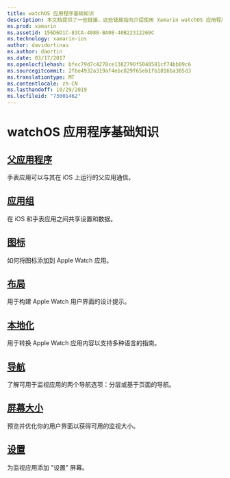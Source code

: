 ```yaml
---
title: watchOS 应用程序基础知识
description: 本文档提供了一些链接，这些链接指向介绍使用 Xamarin watchOS 应用程序开发的基本概念。
ms.prod: xamarin
ms.assetid: 156D6D1C-83CA-4088-BA08-40B22312269C
ms.technology: xamarin-ios
author: davidortinau
ms.author: daortin
ms.date: 03/17/2017
ms.openlocfilehash: bfec79d7c4278ce1382790f5048581cf74bb89c6
ms.sourcegitcommit: 2fbe4932a319af4ebc829f65eb1fb1816ba305d3
ms.translationtype: MT
ms.contentlocale: zh-CN
ms.lasthandoff: 10/29/2019
ms.locfileid: "73001462"
---
```

# <a name="watchos-application-fundamentals"></a>watchOS 应用程序基础知识

## <a name="parent-applicationioswatchosapp-fundamentalsparent-appmd"></a>[父应用程序](~/ios/watchos/app-fundamentals/parent-app.md)

手表应用可以与其在 iOS 上运行的父应用通信。

## <a name="app-groupsioswatchosapp-fundamentalsapp-groupsmd"></a>[应用组](~/ios/watchos/app-fundamentals/app-groups.md)

在 iOS 和手表应用之间共享设置和数据。

## <a name="iconsioswatchosapp-fundamentalsiconsmd"></a>[图标](~/ios/watchos/app-fundamentals/icons.md)

如何将图标添加到 Apple Watch 应用。

## <a name="layoutioswatchosapp-fundamentalslayoutmd"></a>[布局](~/ios/watchos/app-fundamentals/layout.md)

用于构建 Apple Watch 用户界面的设计提示。

## <a name="localizationioswatchosapp-fundamentalslocalizationmd"></a>[本地化](~/ios/watchos/app-fundamentals/localization.md)

用于转换 Apple Watch 应用内容以支持多种语言的指南。

## <a name="navigationioswatchosapp-fundamentalsnavigationmd"></a>[导航](~/ios/watchos/app-fundamentals/navigation.md)

了解可用于监视应用的两个导航选项：分层或基于页面的导航。

## <a name="screen-sizesioswatchosapp-fundamentalsscreen-sizesmd"></a>[屏幕大小](~/ios/watchos/app-fundamentals/screen-sizes.md)

预览并优化你的用户界面以获得可用的监视大小。

## <a name="settingsioswatchosapp-fundamentalssettingsmd"></a>[设置](~/ios/watchos/app-fundamentals/settings.md)

为监视应用添加 "设置" 屏幕。
